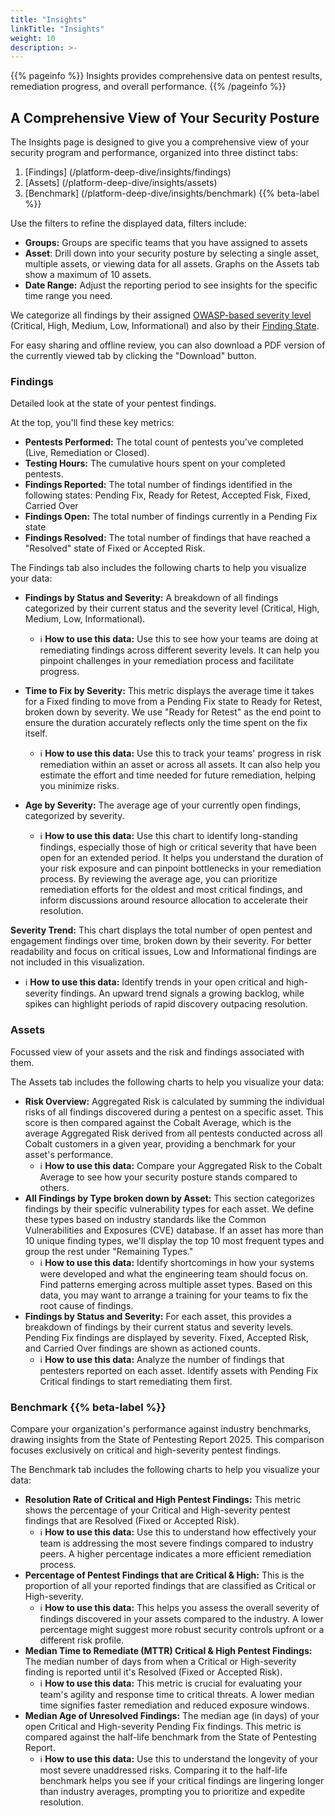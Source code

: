 ```yaml
---
title: "Insights"
linkTitle: "Insights"
weight: 10
description: >-
---
```


{{% pageinfo %}}
Insights provides comprehensive data on pentest results, remediation progress, and overall performance.
{{% /pageinfo %}}

## A Comprehensive View of Your Security Posture

The Insights page is designed to give you a comprehensive view of your security program and performance, organized into three distinct tabs:

1. [Findings] (/platform-deep-dive/insights/findings)
2. [Assets] (/platform-deep-dive/insights/assets)
3. [Benchmark] (/platform-deep-dive/insights/benchmark) {{% beta-label %}} 

Use the filters to refine the displayed data, filters include:
- **Groups:** Groups are specific teams that you have assigned to assets
- **Asset**: Drill down into your security posture by selecting a single asset, multiple assets, or viewing data for all assets. Graphs on the Assets tab show a maximum of 10 assets.
- **Date Range:** Adjust the reporting period to see insights for the specific time range you need.

We categorize all findings by their assigned [OWASP-based severity level](https://docs.cobalt.io/platform-deep-dive/pentests/findings/severity-levels/#owasp-risk-rating) (Critical, High, Medium, Low, Informational) and also by their [Finding State]([https://docs.cobalt.io/platform-deep-dive/pentests/findings/finding-states/). 

For easy sharing and offline review, you can also download a PDF version of the currently viewed tab by clicking the "Download" button.


### Findings

Detailed look at the state of your pentest findings.

At the top, you'll find these key metrics:
- **Pentests Performed:** The total count of pentests you've completed (Live, Remediation or Closed).
- **Testing Hours:** The cumulative hours spent on your completed pentests.
- **Findings Reported:** The total number of findings identified in the following states:  Pending Fix, Ready for Retest, Accepted Fisk, Fixed, Carried Over
- **Findings Open:** The total number of findings currently in a Pending Fix state
- **Findings Resolved:** The total number of findings that have reached a "Resolved" state of Fixed or Accepted Risk. 

The Findings tab also includes the following charts to help you visualize your data:

- **Findings by Status and Severity:** A breakdown of all findings categorized by their current status and the severity level (Critical, High, Medium, Low, Informational).
   - ℹ️ **How to use this data:** Use this to see how your teams are doing at remediating findings across different severity levels. It can help you pinpoint challenges in your remediation process and facilitate progress.

-  **Time to Fix by Severity:** This metric displays the average time it takes for a Fixed finding to move from a Pending Fix state to Ready for Retest, broken down by severity. We use "Ready for Retest" as the end point to ensure the duration accurately reflects only the time spent on the fix itself. 
   - ℹ️ **How to use this data:** Use this to track your teams' progress in risk remediation within an asset or across all assets. It can also help you estimate the effort and time needed for future remediation, helping you minimize risks.

- **Age by Severity:** The average age of your currently open findings, categorized by severity.
   - ℹ️ **How to use this data:** Use this chart to identify long-standing findings, especially those of high or critical severity that have been open for an extended period. It helps you understand the duration of your risk exposure and can pinpoint bottlenecks in your remediation process. By reviewing the average age, you can prioritize remediation efforts for the oldest and most critical findings, and inform discussions around resource allocation to accelerate their resolution.

**Severity Trend:** This chart displays the total number of open pentest and engagement findings over time, broken down by their severity. For better readability and focus on critical issues, Low and Informational findings are not included in this visualization.
   - ℹ️ **How to use this data:** Identify trends in your open critical and high-severity findings. An upward trend signals a growing backlog, while spikes can highlight periods of rapid discovery outpacing resolution.


### Assets 

Focussed view of your assets and the risk and findings associated with them.

The Assets tab includes the following charts to help you visualize your data:

- **Risk Overview:** Aggregated Risk is calculated by summing the individual risks of all findings discovered during a pentest on a specific asset. This score is then compared against the Cobalt Average, which is the average Aggregated Risk derived from all pentests conducted across all Cobalt customers in a given year, providing a benchmark for your asset's performance.
   - ℹ️ **How to use this data:** Compare your Aggregated Risk to the Cobalt Average to see how your security posture stands compared to others.
- **All Findings by Type broken down by Asset:** This section categorizes findings by their specific vulnerability types for each asset. We define these types based on industry standards like the Common Vulnerabilities and Exposures (CVE) database. If an asset has more than 10 unique finding types, we'll display the top 10 most frequent types and group the rest under "Remaining Types."
   - ℹ️ **How to use this data:** Identify shortcomings in how your systems were developed and what the engineering team should focus on. Find patterns emerging across multiple asset types. Based on this data, you may want to arrange a training for your teams to fix the root cause of findings.
- **Findings by Status and Severity:** For each asset, this provides a breakdown of findings by their current status and severity levels.  Pending Fix findings are displayed by severity. Fixed, Accepted Risk, and Carried Over findings are shown as actioned counts. 
   - ℹ️ **How to use this data:** Analyze the number of findings that pentesters reported on each asset. Identify assets with Pending Fix Critical findings to start remediating them first. 

### Benchmark {{% beta-label %}} 

Compare your organization's performance against industry benchmarks, drawing insights from the State of Pentesting Report 2025. This comparison focuses exclusively on critical and high-severity pentest findings.

The Benchmark tab includes the following charts to help you visualize your data:

- **Resolution Rate of Critical and High Pentest Findings:** This metric shows the percentage of your Critical and High-severity pentest findings that are Resolved (Fixed or Accepted Risk).
   - ℹ️ **How to use this data:** Use this to understand how effectively your team is addressing the most severe findings compared to industry peers. A higher percentage indicates a more efficient remediation process.
- **Percentage of Pentest Findings that are Critical & High:** This is the proportion of all your reported findings that are classified as Critical or High-severity.
   - ℹ️ **How to use this data:** This helps you assess the overall severity of findings discovered in your assets compared to the industry. A lower percentage might suggest more robust security controls upfront or a different risk profile.
- **Median Time to Remediate (MTTR) Critical & High Pentest Findings:** The median number of days from when a Critical or High-severity finding is reported until it's Resolved (Fixed or Accepted Risk).
   - ℹ️ **How to use this data:** This metric is crucial for evaluating your team's agility and response time to critical threats. A lower median time signifies faster remediation and reduced exposure windows.
- **Median Age of Unresolved Findings:** The median age (in days) of your open Critical and High-severity Pending Fix findings. This metric is compared against the half-life benchmark from the State of Pentesting Report.
   - ℹ️ **How to use this data:** Use this to understand the longevity of your most severe unaddressed risks. Comparing it to the half-life benchmark helps you see if your critical findings are lingering longer than industry averages, prompting you to prioritize and expedite resolution.
